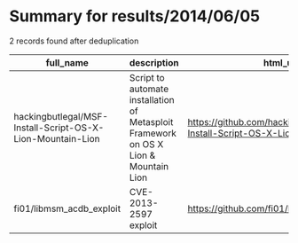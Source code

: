 
# Summary for results/2014/06/05
    
2 records found after deduplication

| full_name | description | html_url | matched_list | matched_count | pushed_at | size | stargazers_count | language | forks_count | vul_ids |
|------------------------------------------------------------|--------------------------------------------------------------------------------------|-------------------------------------------------------------------------------|----------------------------------|-----------------|---------------------------|--------|--------------------|------------|---------------|-------------------|
| hackingbutlegal/MSF-Install-Script-OS-X-Lion-Mountain-Lion | Script to automate installation of Metasploit Framework on OS X Lion & Mountain Lion | https://github.com/hackingbutlegal/MSF-Install-Script-OS-X-Lion-Mountain-Lion | ['metasploit module OR payload'] | 1 | 2014-06-05 20:00:47+00:00 | 156 | 22 | Shell | 8 | [] |
| fi01/libmsm_acdb_exploit | CVE-2013-2597 exploit | https://github.com/fi01/libmsm_acdb_exploit | ['exploit'] | 1 | 2014-06-05 08:34:17+00:00 | 255 | 11 | C | 9 | ['CVE-2013-2597'] |
